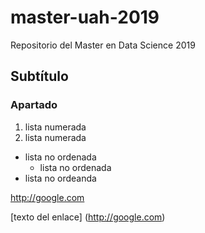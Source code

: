 # master-uah-2019
Repositorio del Master en Data Science 2019

## Subtítulo

### Apartado

1. lista numerada
2. lista numerada

- lista no ordenada
    - lista no ordenada
- lista no ordeanda

<http://google.com>

[texto del enlace] (http://google.com)
